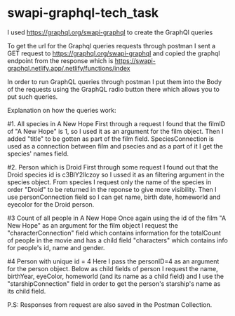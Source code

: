 # swapi-graphql-tech_task

I used https://graphql.org/swapi-graphql to create the GraphQl queries

To get the url for the Graphql queries requests through postman I sent a GET request to https://graphql.org/swapi-graphql and copied the graphql endpoint from the response which is https://swapi-graphql.netlify.app/.netlify/functions/index

In order to run GraphQL queries through postman I put them into the Body of the requests using the GraphQL radio button there which allows you to put such queries.

Explanation on how the queries work:

#1. All species in A New Hope
First through a request I found that the filmID of "A New Hope" is 1, so I used it as an argument for the film object. Then I added "title" to be gotten as part of the film field. SpeciesConnection is used as a connection between film and psecies and as a part of it I get the species' names field.

#2. Person which is Droid
First through some request I found out that the Droid species id is c3BlY2llczoy so I ussed it as an filtering argument in the species object. From species I request only the name of the species in order "Droid" to be returned in the reponse to give more visibility. Then I use personConnection field so I can get name, birth date, homeworld and eyecolor for the Droid person.

#3 Count of all people in A New Hope
Once again using the id of the film "A New Hope" as an argument for the film object I request the "characterConnection" field which contains information for the totalCount of people in the movie and has a child field "characters" which contains info for people's id, name and gender.

#4 Person with unique id = 4
Here I pass the personID=4 as an argument for the person object. Below as child fields of person I request the name, birthYear, eyeColor, homeworld (and its name as a child field) and I use the "starshipConnection" field in order to get the person's starship's name as its child field.


P.S: Responses from request are also saved in the Postman Collection.
